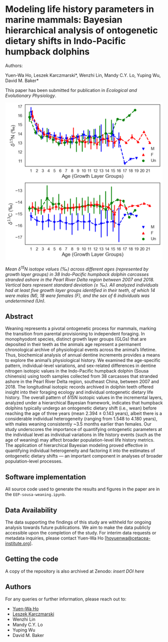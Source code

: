 # Modeling life history parameters in marine mammals: Bayesian hierarchical analysis of ontogenetic dietary shifts in Indo-Pacific humpback dolphins

Authors:

Yuen-Wa Ho, Leszek Karczmarski\*, Wenzhi Lin, Mandy C.Y. Lo, Yuping Wu, David M. Baker\*  

This paper has been submitted for publication in *Ecological and Evolutionary Physiology*.

![](Figure.png)

*Mean δ<sup>15</sup>N isotope values (‰) across different ages (represented by growth layer groups) in 38 Indo-Pacific humpback dolphin carcasses stranded ashore in the Pearl River Delta region between 2007 and 2018. Vertical bars represent standard deviation (± ‰). All analyzed individuals had at least five growth layer groups identified in their teeth, of which 14 were males (M), 18 were females (F), and the sex of 6 individuals was undetermined (Un).*


## Abstract
Weaning represents a pivotal ontogenetic process for mammals, marking the transition from parental provisioning to independent foraging.  In monophyodont species, distinct growth layer groups (GLGs) that are deposited in their teeth as the animals age represent a permanent chronological archive of physiological events across the animal’s lifetime.  Thus, biochemical analysis of annual dentine increments provides a means to explore the animal’s physiological history.  We examined the age-specific pattern, individual-level variations, and sex-related differences in dentine nitrogen isotopic values in the Indo-Pacific humpback dolphin (Sousa chinensis) using tooth samples collected from 38 carcasses that stranded ashore in the Pearl River Delta region, southeast China, between 2007 and 2018. The longitudinal isotopic records archived in dolphin teeth offered insight into their foraging ecology and individual ontogenetic dietary life history. The overall pattern of δ15N isotopic values in the incremental layers, analyzed under a hierarchical Bayesian framework, indicates that humpback dolphins typically undergo an ontogenetic dietary shift (i.e., wean) before reaching the age of three years (mean 2.394 ± 0.143 years), albeit there is a considerable individual heterogeneity (ranging from 1.548 to 4.180 years), with males weaning consistently ~3.5 months earlier than females. Our study underscores the importance of quantifying ontogenetic parameters at the individual level as individual variations in life history events (such as the age of weaning) may affect broader population-level life history metrics. The application of hierarchical Bayesian modeling proved effective in quantifying individual heterogeneity and factoring it into the estimates of ontogenetic dietary  shifts — an important component in analyses of broader population-level processes. 

## Software implementation
All source code used to generate the results and figures in the paper are in the `EEP-sousa-weaning.ipynb`.

## Data Availability
The data supporting the findings of this study are withheld for ongoing analysis towards future publications. We aim to make the data publicly accessible upon the completion of the study. For interim data requests or metadata inquiries, please contact Yuen-Wa Ho [hoyuenwa@cetacea-institute.org].

## Getting the code
A copy of the repository is also archived at Zenodo: *insert DOI here*

## Authors
For any queries or further information, please reach out to:
- [Yuen-Wa Ho](mailto:hoyuenwa@cetacea-institute.org)
- [Leszek Karczmarski](mailto:leszek@cetacea-institute.org)
- Wenzhi Lin 
- Mandy C.Y. Lo
- Yuping Wu
- David M. Baker
